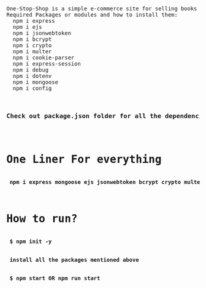 
<pre>
  

One-Stop-Shop is a simple e-commerce site for selling books online related to cyber security and hacking.
Required Packages or modules and how to install them: 
  npm i express
  npm i ejs 
  npm i jsonwebtoken
  npm i bcrypt
  npm i crypto 
  npm i multer
  npm i cookie-parser
  npm i express-session
  npm i debug
  npm i dotenv
  npm i mongoose
  npm i config

  <h3>Check out package.json folder for all the dependencies used </h3>

<h1>One Liner For everything </h1>
<strong> npm i express mongoose ejs jsonwebtoken bcrypt crypto multer cookie-parser express-session debug dotenv config</strong>


<h1>How to run?</h1>
<strong> $ npm init -y </strong>
<br>
<strong> install all the packages mentioned above </strong>
<br>
<strong> $ npm start OR npm run start </strong>

</pre>

